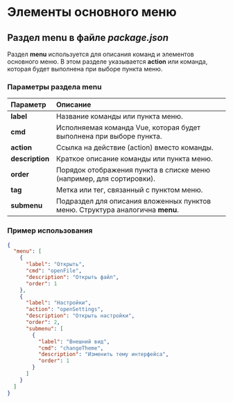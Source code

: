 # Элементы основного меню

## Раздел **menu** в файле *package.json*

Раздел **menu** используется для описания команд и элементов основного меню. В этом разделе указывается **action** или команда, которая будет выполнена при выборе пункта меню.

### Параметры раздела **menu**

| Параметр      | Описание                                                                 |
|:--------------|:-------------------------------------------------------------------------|
| **label**     | Название команды или пункта меню.                                        |
| **cmd**       | Исполняемая команда Vue, которая будет выполнена при выборе пункта.      |
| **action**    | Ссылка на действие (action) вместо команды.                              |
| **description**| Краткое описание команды или пункта меню.                               |
| **order**     | Порядок отображения пункта в списке меню (например, для сортировки).     |
| **tag**       | Метка или тег, связанный с пунктом меню.                                 |
| **submenu**   | Подраздел для описания вложенных пунктов меню. Структура аналогична **menu**. |

### Пример использования

```json
{
  "menu": [
    {
      "label": "Открыть",
      "cmd": "openFile",
      "description": "Открыть файл",
      "order": 1
    },
    {
      "label": "Настройки",
      "action": "openSettings",
      "description": "Открыть настройки",
      "order": 2,
      "submenu": [
        {
          "label": "Внешний вид",
          "cmd": "changeTheme",
          "description": "Изменить тему интерфейса",
          "order": 1
        }
      ]
    }
  ]
}
